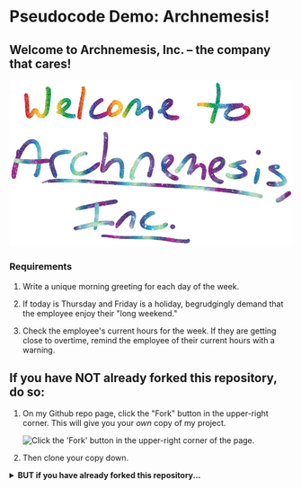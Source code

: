 # Pseudocode Demo: Archnemesis!

## Welcome to Archnemesis, Inc. – the company that cares!

<img src="/Pseudocode%2001%20-%20Welcome%20to%20Archnemesis.png">

### Requirements

1. Write a unique morning greeting for each day of the week.

2. If today is Thursday and Friday is a holiday, begrudgingly demand that the employee enjoy their "long weekend."

3. Check the employee's current hours for the week. If they are getting close to overtime, remind the employee of their current hours with a warning.


## If you have NOT already forked this repository, do so:

1. On my Github repo page, click the "Fork" button in the upper-right corner. This will give you your *own* copy of my project.

    <img src="/How to fork.png" alt="Click the 'Fork' button in the upper-right corner of the page.">

2. Then clone your copy down.


<details>
    <summary><strong>BUT if you have already forked this repository...</strong></summary>

1. My version of this project may be more up-to-date! Update your fork of my code like this:

    <img src="/How to update your repo with my changes.png" alt="On your Github page for this project, click 'Fetch upstream' under the green 'Code' button, then click the green 'Fetch and merge' button.">

2. Then if you already cloned your fork down to your computer, run `git pull` to download my updates to this project on your computer. If you have NOT cloned it, do that now.
</details>
